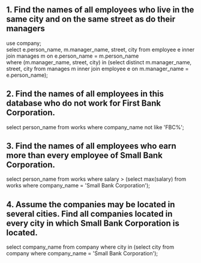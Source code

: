 ## 1. Find the names of all employees who live in the same city and on the same street as do their managers
use company;  
select e.person_name, m.manager_name, street, city from employee e inner join manages m on e.person_name = m.person_name   
where (m.manager_name, street, city) in 
(select distinct m.manager_name, street, city from manages m inner join employee e on m.manager_name = e.person_name);

## 2. Find the names of all employees in this database who do not work for First Bank Corporation.
select person_name from works where company_name not like 'FBC%';


## 3. Find the names of all employees who earn more than every employee of Small Bank Corporation.

select person_name from works where salary > (select max(salary) from works where company_name = 'Small Bank Corporation');

## 4. Assume the companies may be located in several cities. Find all companies located in every city in which Small Bank Corporation is located.

select company_name from company where city in (select city from company where company_name = 'Small Bank Corporation');
